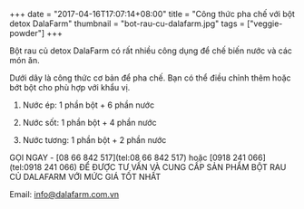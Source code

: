 +++
date = "2017-04-16T17:07:14+08:00"
title = "Công thức pha chế với bột detox DalaFarm"
thumbnail = "bot-rau-cu-dalafarm.jpg"
tags = ["veggie-powder"]
+++

Bột rau củ detox DalaFarm có rất nhiều công dụng để chế biến nước và các món ăn. 

Dưới dây là công thức cơ bản để pha chế. Bạn có thể điều chỉnh thêm hoặc bớt bột cho phù hợp với khẩu vị.


1. Nước ép: 1 phần bột + 6 phần nước

2. Nước sốt: 1 phần bột + 4 phần nước

3. Nước tương: 1 phần bột + 2 phần nước


GỌI NGAY -  [08 66 842 517](tel:08 66 842 517) hoặc [0918 241 066](tel:0918 241 066)
ĐỂ ĐƯỢC TƯ VẤN VÀ CUNG CẤP SẢN PHẨM
BỘT RAU CỦ DALAFARM VỚI MỨC GIÁ TỐT NHẤT

Email: [info@dalafarm.com.vn](mailto:info@dalafarm.com.vn)